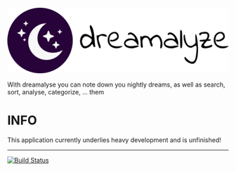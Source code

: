 ![dreamalyze](https://raw.githubusercontent.com/rapgru/dreamalyse/master/public/icons/big.png "Logo")

With dreamalyse you can note down you nightly dreams, as well as search, sort, analyse, categorize, ... them

# INFO

This application currently underlies heavy development and is unfinished!

---

[![Build Status](https://travis-ci.com/rapgru/dreamalyse.svg?branch=master)](https://travis-ci.com/rapgru/dreamalyse)
